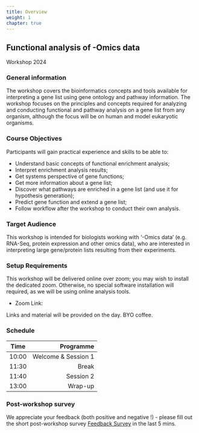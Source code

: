```yaml
---
title: Overview
weight: 1
chapter: true
---
```

## Functional analysis of -Omics data 
Workshop 2024

### General information

The workshop covers the bioinformatics concepts and tools available for interpreting a gene list using gene ontology and pathway information. The workshop focuses on the principles and concepts required for analyzing and conducting functional and pathway analysis on a gene list from any organism, although the focus will be on human and model eukaryotic organisms.

### Course Objectives

Participants will gain practical experience and skills to be able to:

- Understand basic concepts of functional enrichment analysis;
- Interpret enrichment analysis results;
- Get systems perspective of gene functions;
- Get more information about a gene list;
- Discover what pathways are enriched in a gene list (and use it for hypothesis generation);
- Predict gene function and extend a gene list;
- Follow workflow after the workshop to conduct their own analysis.

### Target Audience

This workshop is intended for biologists working with ‘-Omics data’ (e.g. RNA-Seq, protein expression and other omics data), who are interested in interpreting large gene/protein lists resulting from their experiments.

### Setup Requirements

This workshop will be delivered online over zoom; you may wish to install the dedicated zoom. Otherwise, no special software installation will required, as we will be using online analysis tools.  

 * Zoom Link: 


Links and material will be provided on the day. BYO coffee.


### Schedule

Time	|	Programme
-----------	| ------------------:
10:00	|	Welcome & Session 1
11:30	|	Break
11:40	|	Session 2
13:00	|	Wrap-up


### Post-workshop survey

We appreciate your feedback (both positive and negative !) - please fill out the short post-workshop survey [Feedback Survey](https://forms.gle/puR6fg11TtHyk1oC6) in the last 5 mins.

